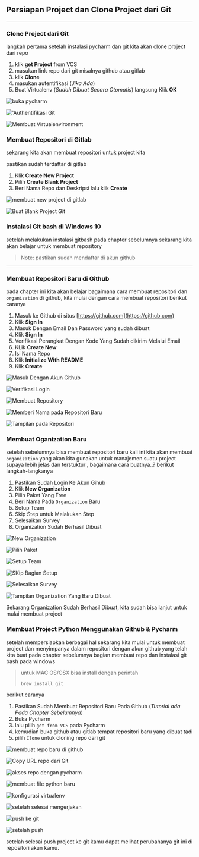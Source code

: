 ## Persiapan Project dan Clone Project dari  Git

---

### Clone Project dari Git

langkah pertama setelah instalasi pycharm dan git kita akan clone project dari repo

1. klik **get Project** from VCS
3. masukan link repo dari git misalnya github atau gitlab
3. klik **Clone**
4. masukan autentifikasi (*Jika Ada*)
5. Buat Virtualenv (*Sudah Dibuat Secara Otomatis*) langsung Klik **OK**

![buka pycharm](assets/membuat_project_git/1.clone_repo_pycharm.png)

!['Authentifikasi Git](assets/membuat_project_git/2.masukan_auth_git.png)

![Membuat Virtualenvironment](assets/membuat_project_git/3.membuat_venv.png)


### Membuat Repositori di Gitlab

sekarang kita akan membuat repositori untuk project kita

pastikan sudah terdaftar di gitlab

1. Klik **Create New Project**
2. Pilih **Create Blank Project**
3. Beri Nama Repo dan Deskripsi lalu klik **Create**


![membuat new project di gitlab](assets/membuat_project_git/4.membuat_project_gitlab.png)

![Buat Blank Project Git](assets/membuat_project_git/5.create_project_gitlab.png)


### Instalasi Git bash di Windows 10

setelah melakukan instalasi gitbash pada chapter sebelumnya sekarang kita akan belajar untuk membuat repository

> Note: pastikan sudah mendaftar di akun github


---

### Membuat Repositori Baru di Github


pada chapter ini kita akan belajar bagaimana cara membuat repositori dan `organization` di github, kita mulai dengan cara membuat repositori
berikut caranya

1. Masuk ke Github di situs [https://github.com](https://github.com)
2. Klik **Sign In**
3. Masuk Dengan Email Dan Password yang sudah dibuat
4. Klik **Sign In**
5. Verifikasi Perangkat Dengan Kode Yang Sudah dikirim Melalui Email
6. KLik **Create New**
7. Isi Nama Repo
8. Klik **Initialize With README**
9. Klik **Create**


![Masuk Dengan Akun Github](assets/membuat-repo-github/0.login-github.png)

![Verifikasi Login](assets/membuat-repo-github/1.verifikasi-login.png)

![Membuat Repository](assets/membuat-repo-github/2.membuat-repo-baru.png)

![Memberi Nama pada Repositori Baru](assets/membuat-repo-github/3.kasih-nama-repo.png)

![Tampilan pada Repositori](assets/membuat-repo-github/4.tampilan-repo.png)


### Membuat Oganization Baru

setelah sebelumnya bisa membuat repositori baru kali ini kita akan membuat `organization` yang akan kita gunakan untuk manajemen suatu project supaya lebih jelas dan terstuktur
, bagaimana cara buatnya..? berikut langkah-langkanya

1. Pastikan Sudah Login Ke Akun Gihub
2. Klik **New Organization**
3. Pilih Paket Yang Free
4. Beri Nama Pada `Organization` Baru
5. Setup Team
6. Skip Step untuk Melakukan Step
7. Selesaikan Survey
8. Organization Sudah Berhasil Dibuat


![New Organization](assets/membuat-repo-github/5.organization-baru.png)

![Pilih Paket](assets/membuat-repo-github/6.pilih-free.png)

![Setup Team](assets/membuat-repo-github/7.setup-tim.png)

![SKip Bagian Setup](assets/membuat-repo-github/8,skip-step.png)

![Selesaikan Survey](assets/membuat-repo-github/8.centang-welcome-survey.png)

![Tampilan Organization Yang Baru Dibuat](assets/membuat-repo-github/10.done.png)


Sekarang Organization Sudah Berhasil Dibuat, kita sudah bisa lanjut untuk mulai membuat project



### Membuat Project Python Menggunakan Github & Pycharm

setelah mempersiapkan berbagai hal sekarang kita mulai untuk membuat project dan menyimpanya dalam repositori
dengan akun github yang telah kita buat pada chapter sebelumnya bagian membuat repo dan instalasi git bash pada windows

> untuk MAC OS/OSX bisa install dengan perintah
> ```commandline
> brew install git
> ```

berikut caranya

1. Pastikan Sudah Membuat Repositori Baru Pada Github (*Tutorial ada Pada Chapter Sebelumnya*)
2. Buka Pycharm 
3. lalu pilih `get from VCS` pada Pycharm
4. kemudian buka github atau gitlab tempat repositori baru yang dibuat tadi
5. pilih `Clone` untuk cloning repo dari git

![membuat repo baru di github](assets/persiapan-projects/0.membuat-repo-baru.png)

![Copy URL repo dari Git](assets/persiapan-projects/1.clone-git.png)

![akses repo dengan pycharm](assets/persiapan-projects/3.akses-dengan-pycharm.png)

![membuat file python baru](assets/persiapan-projects/4.membuat-python-baru.png)

![konfigurasi virtualenv](assets/persiapan-projects/5.konfig-venv.png)

![setelah selesai mengerjakan](assets/persiapan-projects/6.kommit-ke-git.png)

![push ke git](assets/persiapan-projects/7.push-git.png)

![setelah push](assets/persiapan-projects/8.hasil.png)

setelah selesai push project ke git kamu dapat melihat perubahanya
git ini di repositori akun kamu.